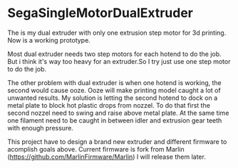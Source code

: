 # SegaSingleMotorDualExtruder
The is my dual extruder with only one extrusion step motor for 3d printing.
Now is a working prototype.

Most dual extruder needs two step motors for each hotend to do the job.
But i think it's way too heavy for an extruder.So I try just use one step motor to do the job.

The other problem with dual extruder is when one hotend is working, the second would cause ooze.
Ooze will make printing model caught a lot of unwanted results.
My solution is letting the second hotend to dock on a metal plate to block hot plastic drops from nozzel.
To do that first the second nozzel need to swing and raise above metal plate.
At the same time one filament need to be caught in between idler and extrusion gear teeth with enough pressure.

This project have to design a brand new extruder and different firmware to acomplish goals above.
Current firmware is fork from Marlin (https://github.com/MarlinFirmware/Marlin)
I will release them later.


